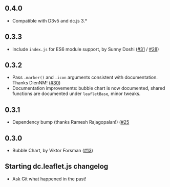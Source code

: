 ## 0.4.0
 * Compatible with D3v5 and dc.js 3.*

## 0.3.3
 * Include `index.js` for ES6 module support, by Sunny Doshi ([#31](https://github.com/dc-js/dc.leaflet.js/pull/31) / [#28](https://github.com/dc-js/dc.leaflet.js/issues/28))

## 0.3.2
 * Pass `.marker()` and `.icon` arguments consistent with documentation. Thanks DienNM! ([#30](https://github.com/dc-js/dc.leaflet.js/issues/30))
 * Documentation improvements: bubble chart is now documented, shared functions are documented under `leafletBase`, minor tweaks.

## 0.3.1
 * Dependency bump (thanks Ramesh Rajagopalan!) ([#25](https://github.com/dc-js/dc.leaflet.js/pull/25)

## 0.3.0
 * Bubble Chart, by Viktor Forsman ([#13](https://github.com/dc-js/dc.leaflet.js/pull/13))

## Starting dc.leaflet.js changelog
 * Ask Git what happened in the past!
